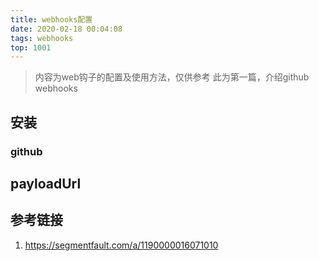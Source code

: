 ```yaml
---
title: webhooks配置
date: 2020-02-18 00:04:08
tags: webhooks
top: 1001
---
```


> 内容为web钩子的配置及使用方法，仅供参考
> 此为第一篇，介绍github webhooks

 <!-- more -->

## 安装
### github

## payloadUrl
## 	参考链接
1.	https://segmentfault.com/a/1190000016071010



